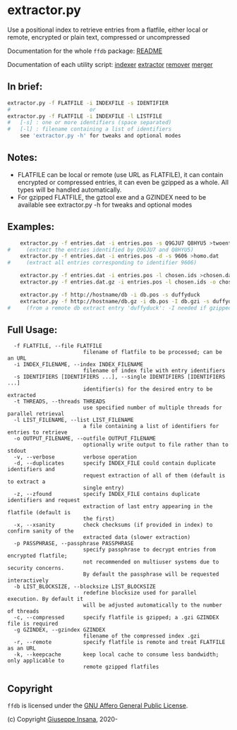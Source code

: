 # extractor.py

Use a positional index to retrieve entries from a flatfile, either local or remote,
encrypted or plain text, compressed or uncompressed

Documentation for the whole `ffdb` package: [README](README.md)

Documentation of each utility script:
[indexer](indexer.md)
[extractor](extractor.md)
[remover](extractor.md)
[merger](merger.md)

## In brief:
```bash
extractor.py -f FLATFILE -i INDEXFILE -s IDENTIFIER
#                         or
extractor.py -f FLATFILE -i INDEXFILE -l LISTFILE
#   [-s] : one or more identifiers (space separated)
#   [-l] : filename containing a list of identifiers
    see 'extractor.py -h' for tweaks and optional modes
```

## Notes:
* FLATFILE can be local or remote (use URL as FLATFILE), it can contain
         encrypted or compressed entries, it can even be gzipped as a whole.
         All types will be handled automatically.
* For gzipped FLATFILE, the gztool exe and a GZINDEX need to be available
         see extractor.py -h for tweaks and optional modes

## Examples:
```bash
    extractor.py -f entries.dat -i entries.pos -s Q9GJU7 Q8HYU5 >twoentries.dat
#     (extract the entries identified by Q9GJU7 and Q8HYU5)
    extractor.py -f entries.dat -i entries.pos -d -s 9606 >homo.dat
#     (extract all entries corresponding to identifier 9606)

    extractor.py -f entries.dat -i entries.pos -l chosen.ids >chosen.dat
    extractor.py -f entries.dat.gz -i entries.pos -l chosen.ids -o chosen.dat

    extractor.py -f http://hostname/db -i db.pos -s duffyduck
    extractor.py -f http://hostname/db.gz -i db.pos -I db.gzi -s duffyduck
#     (from a remote db extract entry 'duffyduck': -I needed if gzipped)
```

## Full Usage:
```
  -f FLATFILE, --file FLATFILE
                        filename of flatfile to be processed; can be an URL
  -i INDEX_FILENAME, --index INDEX_FILENAME
                        filename of index file with entry identifiers
  -s IDENTIFIERS [IDENTIFIERS ...], --single IDENTIFIERS [IDENTIFIERS ...]
                        identifier(s) for the desired entry to be extracted
  -t THREADS, --threads THREADS
                        use specified number of multiple threads for parallel retrieval
  -l LIST_FILENAME, --list LIST_FILENAME
                        a file containing a list of identifiers for entries to retrieve
  -o OUTPUT_FILENAME, --outfile OUTPUT_FILENAME
                        optionally write output to file rather than to stdout
  -v, --verbose         verbose operation
  -d, --duplicates      specify INDEX_FILE could contain duplicate identifiers and
                        request extraction of all of them (default is to extract a
                        single entry)
  -z, --zfound          specify INDEX_FILE contains duplicate identifiers and request
                        extraction of last entry appearing in the flatfile (default is
                        the first)
  -x, --xsanity         check checksums (if provided in index) to confirm sanity of the
                        extracted data (slower extraction)
  -p PASSPHRASE, --passphrase PASSPHRASE
                        specify passphrase to decrypt entries from encrypted flatfile;
                        not recommended on multiuser systems due to security concerns.
                        By default the passphrase will be requested interactively
  -b LIST_BLOCKSIZE, --blocksize LIST_BLOCKSIZE
                        redefine blocksize used for parallel execution. By default it
                        will be adjusted automatically to the number of threads
  -c, --compressed      specify flatfile is gzipped; a .gzi GZINDEX file is required
  -g GZINDEX, --gzindex GZINDEX
                        filename of the compressed index .gzi
  -r, --remote          specify flatfile is remote and treat FLATFILE as an URL
  -k, --keepcache       keep local cache to consume less bandwidth; only applicable to
                        remote gzipped flatfiles
```

## Copyright

`ffdb` is licensed under the [GNU Affero General Public License](https://choosealicense.com/licenses/agpl-3.0/).

(c) Copyright [Giuseppe Insana](http://insana.net), 2020-
